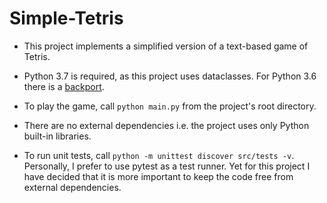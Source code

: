 # Simple-Tetris

+ This project implements a simplified version of a text-based game of Tetris.

+ Python 3.7 is required, as this project uses dataclasses. For Python 3.6
  there is a [backport](https://pypi.org/project/dataclasses/).

+ To play the game, call `python main.py` from the project's root directory.

+ There are no external dependencies i.e. the project uses only Python built-in
  libraries.

+ To run unit tests, call `python -m unittest discover src/tests -v`. Personally,
  I prefer to use pytest as a test runner. Yet for this project I have decided
  that it is more important to keep the code free from external dependencies.
